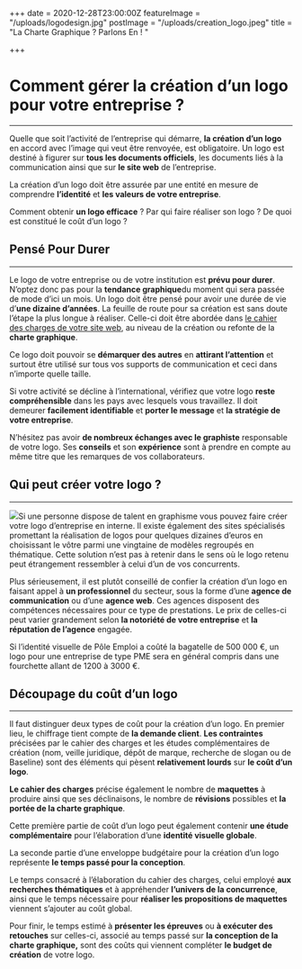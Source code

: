 +++
date = 2020-12-28T23:00:00Z
featureImage = "/uploads/logodesign.jpg"
postImage = "/uploads/creation_logo.jpeg"
title = "La Charte Graphique ? Parlons En ! "

+++
# Comment gérer la création d’un logo pour votre entreprise ?

***

Quelle que soit l’activité de l’entreprise qui démarre, **la création d’un logo** en accord avec l’image qui veut être renvoyée, est obligatoire. Un logo est destiné à figurer sur **tous les documents officiels**, les documents liés à la communication ainsi que sur **le site web** de l’entreprise.

La création d’un logo doit être assurée par une entité en mesure de comprendre **l’identité** et **les valeurs de votre entreprise**.

Comment obtenir **un logo efficace** ? Par qui faire réaliser son logo ? De quoi est constitué le coût d’un logo ?

## Pensé Pour Durer

***

Le logo de votre entreprise ou de votre institution est **prévu pour durer**. N’optez donc pas pour la **tendance graphique**du moment qui sera passée de mode d’ici un mois. Un logo doit être pensé pour avoir une durée de vie d’**une dizaine d’années**. La feuille de route pour sa création est sans doute l’étape la plus longue à réaliser. Celle-ci doit être abordée dans [le cahier des charges de votre site web](http://blog.lounce.com/limportance-du-cahier-des-charges-pour-un-site-internet), au niveau de la création ou refonte de la **charte graphique**.

Ce logo doit pouvoir se **démarquer des autres** en **attirant l’attention** et surtout être utilisé sur tous vos supports de communication et ceci dans n’importe quelle taille.

Si votre activité se décline à l’international, vérifiez que votre logo **reste compréhensible** dans les pays avec lesquels vous travaillez. Il doit demeurer **facilement identifiable** et **porter le message** et **la stratégie de votre entreprise**.

N’hésitez pas avoir **de nombreux échanges avec le graphiste** responsable de votre logo. Ses **conseils** et son **expérience** sont à prendre en compte au même titre que les remarques de vos collaborateurs.

## Qui peut créer votre logo ?

***

![](/uploads/graphiste_creation_logo.jpeg)Si une personne dispose de talent en graphisme vous pouvez faire créer votre logo d’entreprise en interne. Il existe également des sites spécialisés promettant la réalisation de logos pour quelques dizaines d’euros en choisissant le vôtre parmi une vingtaine de modèles regroupés en thématique. Cette solution n’est pas à retenir dans le sens où le logo retenu peut étrangement ressembler à celui d’un de vos concurrents.

Plus sérieusement, il est plutôt conseillé de confier la création d’un logo en faisant appel à **un professionnel** du secteur, sous la forme d’une **agence de communication** ou d’une **agence web**. Ces agences disposent des compétences nécessaires pour ce type de prestations. Le prix de celles-ci peut varier grandement selon **la notoriété de votre entreprise** et **la réputation de l’agence** engagée.

Si l’identité visuelle de Pôle Emploi a coûté la bagatelle de 500 000 €, un logo pour une entreprise de type PME sera en général compris dans une fourchette allant de 1200 à 3000 €.

## Découpage du coût d’un logo

***

Il faut distinguer deux types de coût pour la création d’un logo. En premier lieu, le chiffrage tient compte de **la demande client**. **Les contraintes** précisées par le cahier des charges et les études complémentaires de création (nom, veille juridique, dépôt de marque, recherche de slogan ou de Baseline) sont des éléments qui pèsent **relativement lourds** sur **le coût d’un logo**.

**Le cahier des charges** précise également le nombre de **maquettes** à produire ainsi que ses déclinaisons, le nombre de **révisions** possibles et **la portée de la charte graphique**.

Cette première partie de coût d’un logo peut également contenir **une étude complémentaire** pour l’élaboration d’une **identité visuelle globale**.

La seconde partie d’une enveloppe budgétaire pour la création d’un logo représente **le temps passé pour la conception**.

Le temps consacré à l’élaboration du cahier des charges, celui employé **aux recherches thématiques** et à appréhender **l’univers de la concurrence**, ainsi que le temps nécessaire pour **réaliser les propositions de maquettes** viennent s’ajouter au coût global.

Pour finir, le temps estimé à **présenter les épreuves** ou **à exécuter des retouches** sur celles-ci, associé au temps passé sur **la conception de la charte graphique,** sont des coûts qui viennent compléter **le budget de création** de votre logo.